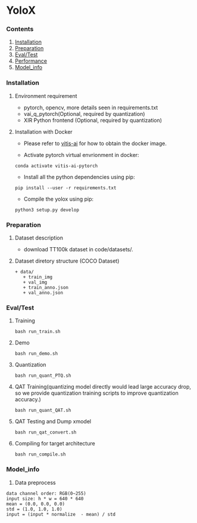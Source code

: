 # YoloX
### Contents
1. [Installation](#installation)
2. [Preparation](#preparation)
3. [Eval/Test](#eval/test)
4. [Performance](#performance)
5. [Model_info](#model_info)

### Installation
1. Environment requirement
    - pytorch, opencv, more details seen in requirements.txt
    - vai_q_pytorch(Optional, required by quantization)
    - XIR Python frontend (Optional, required by quantization)

2. Installation with Docker

   - Please refer to [vitis-ai](https://github.com/Xilinx/Vitis-AI/tree/master/) for how to obtain the docker image.

   - Activate pytorch virtual envrionment in docker:
   ```shell
   conda activate vitis-ai-pytorch
   ```
   - Install all the python dependencies using pip:
   ```shell
   pip install --user -r requirements.txt
   ```
   - Compile the yolox using pip:
   ```shell
   python3 setup.py develop
   ```

### Preparation

1. Dataset description
   - download TT100k dataset in code/datasets/.

2. Dataset diretory structure (COCO Dataset)
   ```
   + data/
      + train_img
      + val_img
      + train_anno.json
      + val_anno.json
   ```

### Eval/Test

1. Training 

    ```shell
    bash run_train.sh 
    ```
2. Demo
    ```shell
    bash run_demo.sh
    ```
3. Quantization
    ```shell
    bash run_quant_PTQ.sh
    ```
4. QAT Training(quantizing model directly would lead large accuracy drop, so we provide quantization training scripts to improve quantization accuracy.)
   ```shell
   bash run_quant_QAT.sh 
   ```    
6. QAT Testing and Dump xmodel
   ```shell
   bash run_qat_convert.sh 
   ```    
7. Compiling for target architecture
   ```shell
   bash run_compile.sh 
   ```    

### Model_info

1. Data preprocess
  ```
  data channel order: RGB(0~255)                  
  input size: h * w = 640 * 640
  mean = (0.0, 0.0, 0.0)
  std = (1.0, 1.0, 1.0)
  input = (input * normalize  - mean) / std
  ```

